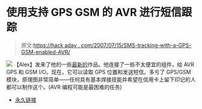 # 使用支持 GPS GSM 的 AVR 进行短信跟踪

> 原文:[https://hack aday . com/2007/07/15/SMS-tracking-with-a-GPS-GSM-enabled-AVR/](https://hackaday.com/2007/07/15/sms-tracking-with-a-gps-gsm-enabled-avr/)

![](../Images/9758aabb6abc77b141338607ab5e5dc0.png)
【Alex】发来了他的一些[最新的](http://tinkerlog.com/2007/07/13/interfacing-an-avr-controller-to-a-gps-mobile-phone/)作品。他连接了一些不太便宜的组件，给 AVR GPS 和 GSM I/O。现在，它可以读取 GPS 位置和发送短信。多亏了 GPS/GSM 模块，原理图非常简单——任何具有基本焊接技能并希望在信用卡上留下印记的人都可以制作这个。(AVR 编程可能是最困难的任务)

*   [永久链接](http://tinkerlog.com/2007/07/13/interfacing-an-avr-controller-to-a-gps-mobile-phone/)